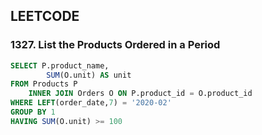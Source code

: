 ## LEETCODE
### 1327. List the Products Ordered in a Period
```SQL
SELECT P.product_name,
        SUM(O.unit) AS unit
FROM Products P 
    INNER JOIN Orders O ON P.product_id = O.product_id
WHERE LEFT(order_date,7) = '2020-02'
GROUP BY 1  
HAVING SUM(O.unit) >= 100
```
